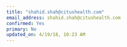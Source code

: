 ```yaml
---
title: "shahid.shah@citushealth.com"
email_address: shahid.shah@citushealth.com
confirmed: Yes
primary: No
updated_on: 4/19/18, 10:23 AM
---
```


